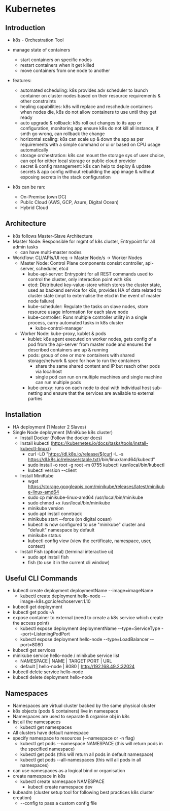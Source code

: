 # Kubernetes

## Introduction

- k8s - Orchestration Tool
- manage state of containers
  - start containers on specific nodes
  - restart containers when it get killed
  - move containers from one node to another
- features:
  - automated scheduling: k8s provides adv scheduler to launch container on cluster nodes based on their resource requirements & other constraints
  - healing capabilities: k8s will replace and reschedule containers when nodes die, k8s do not allow containers to use until they get ready
  - auto upgrade & rollback: k8s roll out changes to its app or configuration, monitoring app ensure k8s do not kill all instance, if smth go wrong, can rollback the change
  - horizontal scaling: k8s can scale up & down the app as per requirements with a simple command or ui or based on CPU usage automatically
  - storage orchestration: k8s can mount the storage sys of user choice, can opt for either local storage or public cloud provider
  - secret & config management: k8s can help to deploy & update secrets & app config without rebuilding the app image & without exposing secrets in the stack configuration
- k8s can be ran:

  - On-Premise (own DC)
  - Public Cloud (AWS, GCP, Azure, Digital Ocean)
  - Hybrid Cloud

## Architecture

- k8s follows Master-Slave Architecture
- Master Node: Responsible for mgmt of k8s cluster, Entrypoint for all admin tasks
  - can have multi-master nodes
- Workflow: CLI/APIs/UI req -> Master Node/s -> Worker Nodes
  - Master Node: Control Plane components consist controller, api-server, scheduler, etcd
    - kube-api-server: Entrypoint for all REST commands used to control the cluster, only interaction point with k8s
    - etcd: Distributed key-value-store which stores the cluster state, used as backend service for k8s, provides HA of data related to cluster state (impt to externalise the etcd in the event of master node failure)
    - kube-scheduler: Regulate the tasks on slave nodes, store resource usage information for each slave node
    - kube-controller: Runs multiple controller utility in a single process, carry automated tasks in k8s cluster
      - kube-control-manager
  - Worker Node: kube-proxy, kublet & pods
    - kublet: k8s agent executed on worker nodes, gets config of a pod from the api-server from master node and ensures the described containers are up & running
    - pods: group of one or more containers with shared storage/network & spec for how to run the containers
      - share the same shared content and IP but reach other pods via localhost
      - single pod can run on multiple machines and single machine can run multiple pods
    - kube-proxy: runs on each node to deal with individual host sub-netting and ensure that the services are available to external parties

## Installation

- HA deployment (1 Master 2 Slaves)
- Single Node deployment (MiniKube k8s cluster)
  - Install Docker (Follow the docker docs)
  - Install kubectl (https://kubernetes.io/docs/tasks/tools/install-kubectl-linux/)
    - curl -LO "https://dl.k8s.io/release/$(curl -L -s https://dl.k8s.io/release/stable.txt)/bin/linux/amd64/kubectl"
    - sudo install -o root -g root -m 0755 kubectl /usr/local/bin/kubectl
    - kubectl version --client
  - Install MiniKube
    - wget https://storage.googleapis.com/minikube/releases/latest/minikube-linux-amd64
    - sudo cp minikube-linux-amd64 /usr/local/bin/minikube
    - sudo chmod +x /usr/local/bin/minikube
    - minikube version
    - sudo apt install conntrack
    - minikube start --force (on digital ocean)
    - kubectl is now configured to use "minikube" cluster and "default" namespace by default
    - minikube status
    - kubectl config view (view the certificate, namespace, user, context)
  - Install Fish (optional) (terminal interactive ui)
    - sudo apt install fish
    - fish (to use it in the current cli window)

## Useful CLI Commands

- kubectl create deployment deploymentName --image=imageName
  - kubectl create deployment hello-node --image=k8s.gcr.io/echoserver:1.10
- kubectl get deployment
- kubectl get pods -A
- expose container to external (need to create a k8s service which create the access point)
  - kubectl expose deployment deploymentName --type=ServiceType --port=ListeningPodPort
  - kubectl expose deployment hello-node --type=LoadBalancer --port=8080
- kubectl get services
- minikube service hello-node / minikube service list
  - NAMESPACE | NAME | TARGET PORT | URL
  - default | hello-node | 8080 | http://192.168.49.2:32024
- kubectl delete service hello-node
- kubectl delete deployment hello-node

## Namespaces

- Namespaces are virtual cluster backed by the same physical cluster
- k8s objects (pods & containers) live in namespace
- Namespaces are used to separate & organise obj in k8s
- list all the namespaces
  - kubectl get namespaces
- All clusters have default namespace
- specify namespace to resources (--namespace or -n flag)
  - kubectl get pods --namespace NAMESPACE (this will return pods in the specified namespace)
  - kubectl get pods (this will return all pods in default namespace)
  - kubectl get pods --all-namespaces (this will all pods in all namespaces)
- can use namespaces as a logical bind or organisation
- create namespace in k8s
  - kubectl create namespace NAMESPACE
    - kubectl create namespace dev
- kubeadm (cluster setup tool for following best practices k8s cluster creation)
  - --config to pass a custom config file
